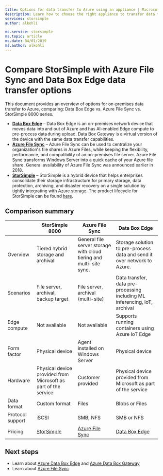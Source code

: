 ```yaml
---
title: Options for data transfer to Azure using an appliance | Microsoft Docs
description: Learn how to choose the right appliance to transfer data to Azure
services: storsimple
author: alkohli

ms.service: storsimple
ms.topic: article
ms.date: 04/01/2019
ms.author: alkohli
---
```


# Compare StorSimple with Azure File Sync and Data Box Edge data transfer options 
 
This document provides an overview of options for on-premises data transfer to Azure, comparing: Data Box Edge vs. Azure File Sync vs. StorSimple 8000 series.

- **[Data Box Edge](/azure/databox-online/data-box-edge-overview)** – Data Box Edge is an on-premises network device that moves data into and out of Azure and has AI-enabled Edge compute to pre-process data during upload. Data Box Gateway is a virtual version of the device with the same data transfer capabilities.
- **[Azure File Sync](/azure/storage/files/storage-sync-files-deployment-guide)** – Azure File Sync can be used to centralize your organization's file shares in Azure Files, while keeping the flexibility, performance, and compatibility of an on-premises file server. Azure File Sync transforms Windows Server into a quick cache of your Azure file share. General availability of Azure File Sync was announced earlier in 2018.
- **[StorSimple](/azure/storsimple/storsimple-overview)** – StorSimple is a hybrid device that helps enterprises consolidate their storage infrastructure for primary storage, data protection, archiving, and disaster recovery on a single solution by tightly integrating with Azure storage. The product lifecycle for StorSimple can be found [here](https://support.microsoft.com/lifecycle/search?alpha=Azure%20StorSimple%208000%20Series).

## Comparison summary

|                           |StorSimple 8000   |Azure File Sync   |Data Box Edge           |
|---------------------------|----------------------------------------|-------------------------------|-----------------------------------------|
|Overview         |Tiered hybrid storage and archival|General file server storage with cloud tiering and multi-site sync.  |Storage solution to pre-process data and send it over network to Azure.        |
|Scenarios        |File server, archival, backup target |File server, archival (multi-site)   |Data transfer, data pre-processing including ML inferencing, IoT, archival    |
|Edge compute     |Not available |Not available |Supports running containers using Azure IoT Edge    |
|Form factor      |Physical device   |Agent installed on Windows Server |Physical device   |
|Hardware         |Physical device provided from Microsoft as part of the service | Customer provided |Physical device provided from Microsoft as part of the service  |
|Data format      |Custom format   |Files         |Blobs or Files    |
|Protocol support |iSCSI          |SMB, NFS    | SMB or NFS      |
|Pricing          |[StorSimple](https://azure.microsoft.com/pricing/details/storsimple/) |[Azure File Sync](https://azure.microsoft.com/pricing/details/storage/files/)  |[Data Box Edge](https://azure.microsoft.com/pricing/details/storage/databox/edge/)  |

## Next steps

- Learn about [Azure Data Box Edge](/azure/databox-online/data-box-edge-overview) and [Azure Data Box Gateway](/azure/databox-online/data-box-gateway-overview)
- Learn about [Azure File Sync](/azure/storage/files/storage-sync-files-deployment-guide)
